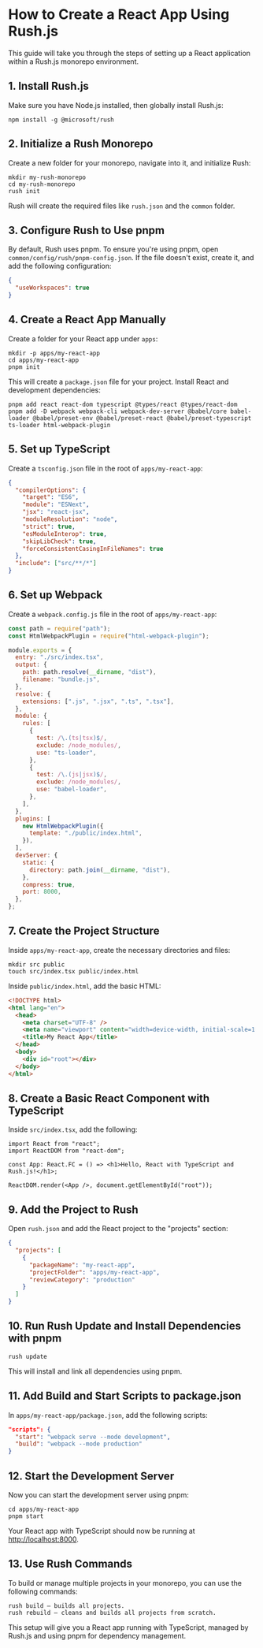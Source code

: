 # How to Create a React App Using Rush.js

This guide will take you through the steps of setting up a React application within a Rush.js monorepo environment.

## 1. Install Rush.js

Make sure you have Node.js installed, then globally install Rush.js:

```
npm install -g @microsoft/rush
```

## 2. Initialize a Rush Monorepo

Create a new folder for your monorepo, navigate into it, and initialize Rush:

```
mkdir my-rush-monorepo
cd my-rush-monorepo
rush init
```

Rush will create the required files like `rush.json` and the `common` folder.

## 3. Configure Rush to Use pnpm

By default, Rush uses pnpm. To ensure you're using pnpm, open `common/config/rush/pnpm-config.json`. If the file doesn't exist, create it, and add the following configuration:

```json
{
  "useWorkspaces": true
}
```

## 4. Create a React App Manually

Create a folder for your React app under `apps`:

```
mkdir -p apps/my-react-app
cd apps/my-react-app
pnpm init
```

This will create a `package.json` file for your project. Install React and development dependencies:

```
pnpm add react react-dom typescript @types/react @types/react-dom
pnpm add -D webpack webpack-cli webpack-dev-server @babel/core babel-loader @babel/preset-env @babel/preset-react @babel/preset-typescript ts-loader html-webpack-plugin
```

## 5. Set up TypeScript

Create a `tsconfig.json` file in the root of `apps/my-react-app`:

```json
{
  "compilerOptions": {
    "target": "ES6",
    "module": "ESNext",
    "jsx": "react-jsx",
    "moduleResolution": "node",
    "strict": true,
    "esModuleInterop": true,
    "skipLibCheck": true,
    "forceConsistentCasingInFileNames": true
  },
  "include": ["src/**/*"]
}
```

## 6. Set up Webpack

Create a `webpack.config.js` file in the root of `apps/my-react-app`:

```javascript
const path = require("path");
const HtmlWebpackPlugin = require("html-webpack-plugin");

module.exports = {
  entry: "./src/index.tsx",
  output: {
    path: path.resolve(__dirname, "dist"),
    filename: "bundle.js",
  },
  resolve: {
    extensions: [".js", ".jsx", ".ts", ".tsx"],
  },
  module: {
    rules: [
      {
        test: /\.(ts|tsx)$/,
        exclude: /node_modules/,
        use: "ts-loader",
      },
      {
        test: /\.(js|jsx)$/,
        exclude: /node_modules/,
        use: "babel-loader",
      },
    ],
  },
  plugins: [
    new HtmlWebpackPlugin({
      template: "./public/index.html",
    }),
  ],
  devServer: {
    static: {
      directory: path.join(__dirname, "dist"),
    },
    compress: true,
    port: 8000,
  },
};
```

## 7. Create the Project Structure

Inside `apps/my-react-app`, create the necessary directories and files:

```
mkdir src public
touch src/index.tsx public/index.html
```

Inside `public/index.html`, add the basic HTML:

```html
<!DOCTYPE html>
<html lang="en">
  <head>
    <meta charset="UTF-8" />
    <meta name="viewport" content="width=device-width, initial-scale=1.0" />
    <title>My React App</title>
  </head>
  <body>
    <div id="root"></div>
  </body>
</html>
```

## 8. Create a Basic React Component with TypeScript

Inside `src/index.tsx`, add the following:

```tsx
import React from "react";
import ReactDOM from "react-dom";

const App: React.FC = () => <h1>Hello, React with TypeScript and Rush.js!</h1>;

ReactDOM.render(<App />, document.getElementById("root"));
```

## 9. Add the Project to Rush

Open `rush.json` and add the React project to the "projects" section:

```json
{
  "projects": [
    {
      "packageName": "my-react-app",
      "projectFolder": "apps/my-react-app",
      "reviewCategory": "production"
    }
  ]
}
```

## 10. Run Rush Update and Install Dependencies with pnpm

```
rush update
```

This will install and link all dependencies using pnpm.

## 11. Add Build and Start Scripts to package.json

In `apps/my-react-app/package.json`, add the following scripts:

```json
"scripts": {
  "start": "webpack serve --mode development",
  "build": "webpack --mode production"
}
```

## 12. Start the Development Server

Now you can start the development server using pnpm:

```
cd apps/my-react-app
pnpm start
```

Your React app with TypeScript should now be running at <http://localhost:8000>.

## 13. Use Rush Commands

To build or manage multiple projects in your monorepo, you can use the following commands:

```
rush build – builds all projects.
rush rebuild – cleans and builds all projects from scratch.
```

This setup will give you a React app running with TypeScript, managed by Rush.js and using pnpm for dependency management.
